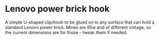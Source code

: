 # Lenovo power brick hook

A simple U-shaped clip/hook to be glued on to any surface that can hold a standard Lenovo power brick. Mines are 65w and of different vintage, so the current dimensions are for those - tweak them if needed.
